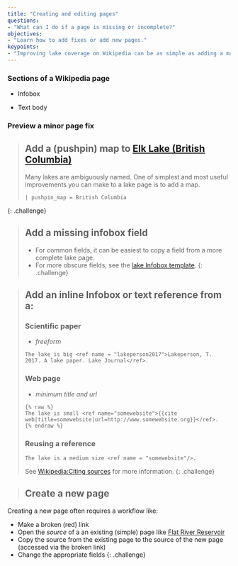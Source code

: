 ```yaml
---
title: "Creating and editing pages"
questions:
- "What can I do if a page is missing or incomplete?"
objectives:
- "Learn how to add fixes or add new pages."
keypoints:
- "Improving lake coverage on Wikipedia can be as simple as adding a map."
---
```




### Sections of a Wikipedia page

* Infobox

* Text body

### Preview a minor page fix

> ## Add a (pushpin) map to [Elk Lake (British Columbia)](https://en.wikipedia.org/wiki/Elk_Lake_(British_Columbia))
> Many lakes are ambiguously named. One of simplest and most useful improvements you can make to a lake page is to add a map.
> ```
> | pushpin_map = British Columbia
> ```
{: .challenge}

> ## Add a missing infobox field
> * For common fields, it can be easiest to copy a field from a more complete lake page.
> * For more obscure fields, see the [lake Infobox template](https://en.wikipedia.org/wiki/Template:Infobox_body_of_water).
{: .challenge}

> ## Add an inline Infobox or text reference from a:
> ### Scientific paper
> 
> * _freeform_
> 
> ```
> The lake is big <ref name = "lakeperson2017">Lakeperson, T. 2017. A lake paper. Lake Journal</ref>.
> ```
> 
> ### Web page
> 
> * _minimum title and url_
> 
> ```
> {% raw %}
> The lake is small <ref name="somewebsite">{{cite web|title=somewebsite|url=http://www.somewebsite.org}}</ref>.
> {% endraw %}
> ```
> 
> ### Reusing a reference
> 
> ```
> The lake is a medium size <ref name = "somewebsite"/>.
> ```
> See [Wikipedia:Citing sources](https://en.wikipedia.org/wiki/Wikipedia:Citing_sources) for more information.
{: .challenge}

> ## Create a new page
Creating a new page often requires a workflow like: 
* Make a broken (red) link 
* Open the _source_ of a an existing (simple) page like [Flat River Reservoir](https://en.wikipedia.org/wiki/Flat_River_Reservoir)
* Copy the source from the existing page to the source of the new page (accessed via the broken link)
* Change the appropriate fields
{: .challenge}
